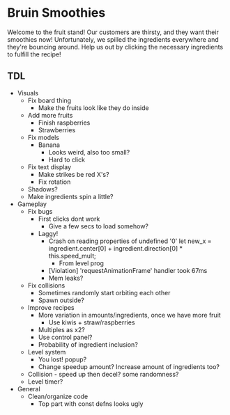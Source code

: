 # Bruin Smoothies

Welcome to the fruit stand! Our customers are thirsty, and they want their smoothies now! Unfortunately, we spilled the ingredients everywhere and they're bouncing around. Help us out by clicking the necessary ingredients to fulfill the recipe!

## TDL
- Visuals
  - Fix board thing
    - Make the fruits look like they do inside
  - Add more fruits
    - Finish raspberries
    - Strawberries
  - Fix models
    - Banana
      - Looks weird, also too small?
      - Hard to click
  - Fix text display
    - Make strikes be red X's?
    - Fix rotation
  - Shadows?
  - Make ingredients spin a little?
- Gameplay
  - Fix bugs
    - First clicks dont work
      - Give a few secs to load somehow?
    - Laggy!
      - Crash on reading properties of undefined '0' let new_x = ingredient.center[0] + ingredient.direction[0] * this.speed_mult;
        - From level prog
      - [Violation] 'requestAnimationFrame' handler took 67ms
      - Mem leaks?
  - Fix collisions
    - Sometimes randomly start orbiting each other
    - Spawn outside?
  - Improve recipes
    - More variation in amounts/ingredients, once we have more fruit
      - Use kiwis + straw/raspberries
    - Multiples as x2?
    - Use control panel?
    - Probability of ingredient inclusion?
  - Level system
    - You lost! popup?
    - Change speedup amount? Increase amount of ingredients too?
  - Collision - speed up then decel? some randomness?
  - Level timer?
- General
  - Clean/organize code
    - Top part with const defns looks ugly